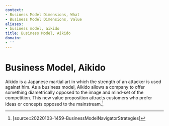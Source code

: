 ```yaml
---
context:
- Business Model Dimensions, What
- Business Model Dimensions, Value
aliases:
- business model, aikido
title: Business Model, Aikido
domain:
- ''
---
```


# Business Model, Aikido

Aikido is a Japanese martial art in which the strength of an attacker is used against him. As a business model, Aikido allows a company to offer something diametrically opposed to the image and mind-set of the competition. This new value proposition attracts customers who prefer ideas or concepts opposed to the mainstream.[^1]

[^1]: [source::20220103-1459-BusinessModelNavigatorStrategies]
